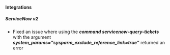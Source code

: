 
#### Integrations
##### ServiceNow v2
 - Fixed an issue where using the ***command servicenow-query-tickets*** with the argument ***system_params="sysparm_exclude_reference_link=true"*** returned an error

